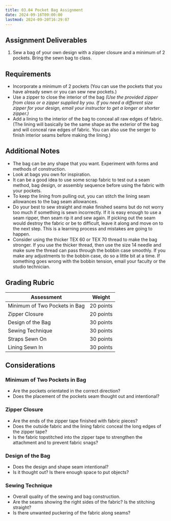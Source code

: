 ```yaml
---
title: 03.04 Pocket Bag Assignment
date: 2024-09-16T09:00:00
lastmod: 2024-09-20T16:29:07
---
```


## Assignment Deliverables

1. Sew a bag of your own design with a zipper closure and a minimum of 2 pockets. Bring the sewn bag to class.

## Requirements

- Incorporate a minimum of 2 pockets (You can use the pockets that you have already sewn or you can sew new pockets.)
- Use a zipper to close the interior of the bag _(Use the provided zipper from class or a zipper supplied by you. If you need a different size zipper for your design, email your instructor to get a longer or shorter zipper.)_
- Add a lining to the interior of the bag to conceal all raw edges of fabric. (The lining will basically be the same shape as the exterior of the bag and will conceal raw edges of fabric. You can also use the serger to finish interior seams before making the lining.)

## Additional Notes

- The bag can be any shape that you want. Experiment with forms and methods of construction.
- Look at bags you own for inspiration.
- It can be a good idea to use some scrap fabric to test out a seam method, bag design, or assembly sequence before using the fabric with your pockets.
- To keep the lining from pulling out, you can stitch the lining seam allowances to the bag seam allowances.
- Do your best to sew straight and make finished seams but do not worry too much if something is sewn incorrectly. If it is easy enough to use a seam ripper, then seam rip it and sew again. If picking out the seam would destroy the fabric or be to difficult, leave it along and move on to the next step. This is a learning process and mistakes are going to happen.
- Consider using the thicker TEX 60 or TEX 70 thread to make the bag stronger. If you use the thicker thread, then use the size 14 needle and make sure the thread can pass through the bobbin case smoothly. If you make any adjustments to the bobbin case, do so a little bit at a time. If something goes wrong with the bobbin tension, email your faculty or the studio technician.

## Grading Rubric

<div class="responsive-table-markdown">

| Assessment                    | Weight    |
| ----------------------------- | --------- |
| Minimum of Two Pockets in Bag | 20 points |
| Zipper Closure                | 20 points |
| Design of the Bag             | 30 points |
| Sewing Technique              | 30 points |
| Straps Sewn On                | 30 points |
| Lining Sewn In                | 30 points |

</div>

## Considerations

### Minimum of Two Pockets in Bag

- Are the pockets orientated in the correct direction?
- Does the placement of the pockets seam thought out and intentional?

### Zipper Closure

- Are the ends of the zipper tape finished with fabric pieces?
- Does the outside fabric and the lining fabric conceal the long edges of the zipper tape?
- Is the fabric topstitched into the zipper tape to strengthen the attachment and to prevent fabric snags?

### Design of the Bag

- Does the design and shape seam intentional?
- Is it thought out? Is there enough space to put objects?

### Sewing Technique

- Overall quality of the sewing and bag construction.
- Are the seams showing the right sides of the fabric? Is the stitching straight?
- Is there unwanted puckering of the fabric along seams?
